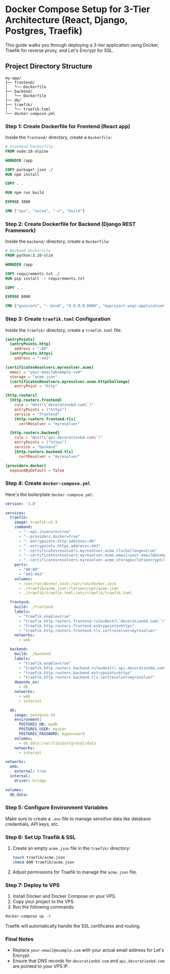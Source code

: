 
# Docker Compose Setup for 3-Tier Architecture (React, Django, Postgres, Traefik)

This guide walks you through deploying a 3-tier application using Docker, Traefik for reverse proxy, and Let's Encrypt for SSL.

## Project Directory Structure

```plaintext
my-app/
├── frontend/
│   └── Dockerfile
├── backend/
│   └── Dockerfile
├── db/
├── traefik/
│   └── traefik.toml
└── docker-compose.yml
```

### Step 1: Create Dockerfile for Frontend (React app)
Inside the `frontend/` directory, create a `Dockerfile`:

```Dockerfile
# Frontend Dockerfile
FROM node:18-alpine

WORKDIR /app

COPY package*.json ./
RUN npm install

COPY . .

RUN npm run build

EXPOSE 3000

CMD ["npx", "serve", "-s", "build"]
```

### Step 2: Create Dockerfile for Backend (Django REST Framework)
Inside the `backend/` directory, create a `Dockerfile`:

```Dockerfile
# Backend Dockerfile
FROM python:3.10-slim

WORKDIR /app

COPY requirements.txt ./
RUN pip install -r requirements.txt

COPY . .

EXPOSE 8000

CMD ["gunicorn", "--bind", "0.0.0.0:8000", "myproject.wsgi:application"]
```

### Step 3: Create `traefik.toml` Configuration
Inside the `traefik/` directory, create a `traefik.toml` file:

```toml
[entryPoints]
  [entryPoints.http]
    address = ":80"
  [entryPoints.https]
    address = ":443"

[certificatesResolvers.myresolver.acme]
  email = "your-email@example.com"
  storage = "acme.json"
  [certificatesResolvers.myresolver.acme.httpChallenge]
    entryPoint = "http"

[http.routers]
  [http.routers.frontend]
    rule = "Host(\`decorationbd.com\`)"
    entryPoints = ["https"]
    service = "frontend"
    [http.routers.frontend.tls]
      certResolver = "myresolver"

  [http.routers.backend]
    rule = "Host(\`api.decorationbd.com\`)"
    entryPoints = ["https"]
    service = "backend"
    [http.routers.backend.tls]
      certResolver = "myresolver"

[providers.docker]
  exposedByDefault = false
```

### Step 4: Create `docker-compose.yml`
Here's the boilerplate `docker-compose.yml`:

```yaml
version: '3.8'

services:
  traefik:
    image: traefik:v2.9
    command:
      - "--api.insecure=true"
      - "--providers.docker=true"
      - "--entrypoints.http.address=:80"
      - "--entrypoints.https.address=:443"
      - "--certificatesresolvers.myresolver.acme.tlschallenge=true"
      - "--certificatesresolvers.myresolver.acme.email=your-email@example.com"
      - "--certificatesresolvers.myresolver.acme.storage=/letsencrypt/acme.json"
    ports:
      - "80:80"
      - "443:443"
    volumes:
      - /var/run/docker.sock:/var/run/docker.sock
      - ./traefik/acme.json:/letsencrypt/acme.json
      - ./traefik/traefik.toml:/etc/traefik/traefik.toml

  frontend:
    build: ./frontend
    labels:
      - "traefik.enable=true"
      - "traefik.http.routers.frontend.rule=Host(\`decorationbd.com\`)"
      - "traefik.http.routers.frontend.entrypoints=https"
      - "traefik.http.routers.frontend.tls.certresolver=myresolver"
    networks:
      - web

  backend:
    build: ./backend
    labels:
      - "traefik.enable=true"
      - "traefik.http.routers.backend.rule=Host(\`api.decorationbd.com\`)"
      - "traefik.http.routers.backend.entrypoints=https"
      - "traefik.http.routers.backend.tls.certresolver=myresolver"
    depends_on:
      - db
    networks:
      - web
      - internal

  db:
    image: postgres:14
    environment:
      POSTGRES_DB: mydb
      POSTGRES_USER: myuser
      POSTGRES_PASSWORD: mypassword
    volumes:
      - db_data:/var/lib/postgresql/data
    networks:
      - internal

networks:
  web:
    external: true
  internal:
    driver: bridge

volumes:
  db_data:
```

### Step 5: Configure Environment Variables
Make sure to create a `.env` file to manage sensitive data like database credentials, API keys, etc.

### Step 6: Set Up Traefik & SSL
1. Create an empty `acme.json` file in the `traefik/` directory:
   ```bash
   touch traefik/acme.json
   chmod 600 traefik/acme.json
   ```

2. Adjust permissions for Traefik to manage the `acme.json` file.

### Step 7: Deploy to VPS
1. Install Docker and Docker Compose on your VPS.
2. Copy your project to the VPS.
3. Run the following commands:

```bash
docker-compose up -d
```

Traefik will automatically handle the SSL certificates and routing.

### Final Notes
- Replace `your-email@example.com` with your actual email address for Let's Encrypt.
- Ensure that DNS records for `decorationbd.com` and `api.decorationbd.com` are pointed to your VPS IP.
